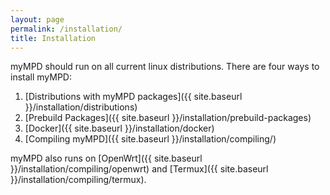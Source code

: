 ```yaml
---
layout: page
permalink: /installation/
title: Installation
---
```


myMPD should run on all current linux distributions. There are four ways to install myMPD:

1. [Distributions with myMPD packages]({{ site.baseurl }}/installation/distributions)
2. [Prebuild Packages]({{ site.baseurl }}/installation/prebuild-packages)
3. [Docker]({{ site.baseurl }}/installation/docker)
4. [Compiling myMPD]({{ site.baseurl }}/installation/compiling/)

myMPD also runs on [OpenWrt]({{ site.baseurl }}/installation/compiling/openwrt) and [Termux]({{ site.baseurl }}/installation/compiling/termux).
